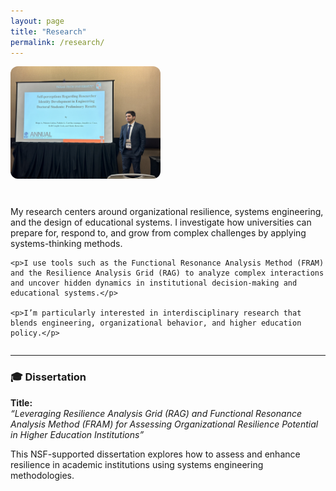 ```yaml
---
layout: page
title: "Research"
permalink: /research/
---
```


<div style="display: flex; align-items: flex-start; gap: 30px; flex-wrap: wrap;">
  <img src="/images/research-presentation.jpg" alt="Diego presenting at IISE" style="max-width: 240px; border-radius: 12px;">

  <div style="flex: 1; min-width: 280px;">
    <p>My research centers around organizational resilience, systems engineering, and the design of educational systems. I investigate how universities can prepare for, respond to, and grow from complex challenges by applying systems-thinking methods.</p>

    <p>I use tools such as the Functional Resonance Analysis Method (FRAM) and the Resilience Analysis Grid (RAG) to analyze complex interactions and uncover hidden dynamics in institutional decision-making and educational systems.</p>

    <p>I’m particularly interested in interdisciplinary research that blends engineering, organizational behavior, and higher education policy.</p>
  </div>
</div>

---

### 🎓 Dissertation

**Title:**  
*“Leveraging Resilience Analysis Grid (RAG) and Functional Resonance Analysis Method (FRAM) for Assessing Organizational Resilience Potential in Higher Education Institutions”*

This NSF-supported dissertation explores how to assess and enhance resilience in academic institutions using systems engineering methodologies.

